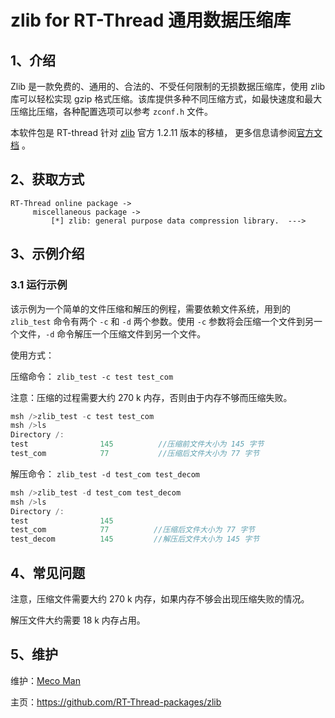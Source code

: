 # zlib for RT-Thread 通用数据压缩库 

## 1、介绍

Zlib 是一款免费的、通用的、合法的、不受任何限制的无损数据压缩库，使用 zlib 库可以轻松实现 gzip 格式压缩。该库提供多种不同压缩方式，如最快速度和最大压缩比压缩，各种配置选项可以参考 `zconf.h` 文件。

本软件包是 RT-thread 针对 [zlib](https://github.com/madler/zlib) 官方 1.2.11 版本的移植， 更多信息请参阅[官方文档](http://www.zlib.net/) 。

## 2、获取方式

```
RT-Thread online package -> 
     miscellaneous package -> 
         [*] zlib: general purpose data compression library.  --->
```

## 3、示例介绍

### 3.1 运行示例

该示例为一个简单的文件压缩和解压的例程，需要依赖文件系统，用到的 `zlib_test` 命令有两个 `-c` 和  `-d` 两个参数。使用 `-c` 参数将会压缩一个文件到另一个文件，`-d` 命令解压一个压缩文件到另一个文件。 

使用方式：

压缩命令： `zlib_test -c test test_com`  

注意：压缩的过程需要大约 270 k 内存，否则由于内存不够而压缩失败。

```c
msh />zlib_test -c test test_com
msh />ls
Directory /:
test                145          //压缩前文件大小为 145 字节 
test_com            77           //压缩后文件大小为 77 字节
```
解压命令： `zlib_test -d test_com test_decom  `

```c
msh />zlib_test -d test_com test_decom
msh />ls
Directory /:
test                145          
test_com            77          //压缩后文件大小为 77 字节
test_decom          145         //解压后文件大小为 145 字节
```

## 4、常见问题

注意，压缩文件需要大约 270 k 内存，如果内存不够会出现压缩失败的情况。

解压文件大约需要 18 k 内存占用。

## 5、维护
维护：[Meco Man](https://github.com/mysterywolf)

主页：<https://github.com/RT-Thread-packages/zlib>